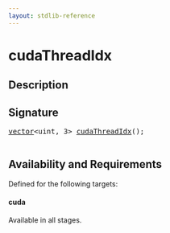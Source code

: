 ```yaml
---
layout: stdlib-reference
---
```


# cudaThreadIdx

## Description





## Signature 

<pre>
<a href="../types/vector/index.html" class="code_type">vector</a>&lt;<span class="code_keyword">uint</span>, 3&gt; <a href="cudathreadidx-4a.html">cudaThreadIdx</a>();

</pre>

## Availability and Requirements

Defined for the following targets:

#### cuda
Available in all stages.



